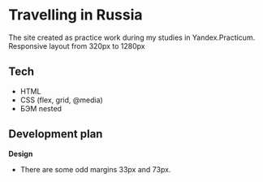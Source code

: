 # Travelling in Russia

The site created as practice work during my studies in Yandex.Practicum.
Responsive layout from 320px to 1280px

## Tech

* HTML
* CSS (flex, grid, @media)
* БЭМ nested

## Development plan


**Design**

* There are some odd margins 33px and 73px.
